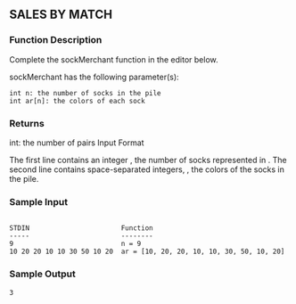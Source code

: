 ## SALES BY MATCH
### Function Description

Complete the sockMerchant function in the editor below.

sockMerchant has the following parameter(s):
```
int n: the number of socks in the pile
int ar[n]: the colors of each sock
```

### Returns

int: the number of pairs
Input Format

The first line contains an integer , the number of socks represented in .
The second line contains  space-separated integers, , the colors of the socks in the pile.

### Sample Input

```

STDIN                       Function
-----                       --------
9                           n = 9
10 20 20 10 10 30 50 10 20  ar = [10, 20, 20, 10, 10, 30, 50, 10, 20]
```
### Sample Output
```
3
```